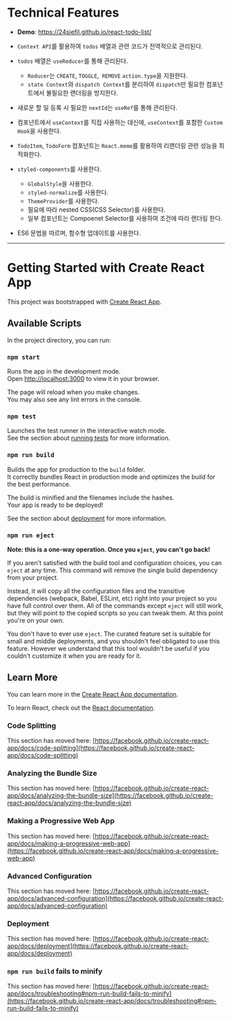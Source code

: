 # Technical Features

* **Demo**: https://24siefil.github.io/react-todo-list/
* `Context API`를 활용하여 `todos` 배열과 관련 코드가 전역적으로 관리된다.
* `todos` 배열은 `useReducer`를 통해 관리된다.
  * `Reducer`는 `CREATE`, `TOGGLE`,` REMOVE` `action.type`을 지원한다.
  * `state Context`와 `dispatch Context`를 분리하여 `dispatch`만 필요한 컴포넌트에서 불필요한 랜더링을 방지한다.
* 새로운 할 일 등록 시 필요한 `nextId`는 `useRef`를 통해 관리된다.

* 컴포넌트에서 `useContext`를 직접 사용하는 대신에, `useContext`를 포함한 `Custom Hook`을 사용한다.

* `TodoItem`, `TodoForm` 컴포넌트는 `React.memo`를 활용하여 리랜더링 관련 성능을 최적화한다.

* `styled-components`를 사용한다.
  * `GlobalStyle`을 사용한다.
  * `styled-normalize`를 사용한다.
  * `ThemeProvider`를 사용한다.
  * 필요에 따라 nested CSS(CSS Selector)를 사용한다.
  * 일부 컴포넌트는 Compoenet Selector를 사용하여 조건에 따라 랜더링 한다.

* ES6 문법을 따르며, 함수형 업데이트를 사용한다.

---

# Getting Started with Create React App

This project was bootstrapped with [Create React App](https://github.com/facebook/create-react-app).

## Available Scripts

In the project directory, you can run:

### `npm start`

Runs the app in the development mode.\
Open [http://localhost:3000](http://localhost:3000) to view it in your browser.

The page will reload when you make changes.\
You may also see any lint errors in the console.

### `npm test`

Launches the test runner in the interactive watch mode.\
See the section about [running tests](https://facebook.github.io/create-react-app/docs/running-tests) for more information.

### `npm run build`

Builds the app for production to the `build` folder.\
It correctly bundles React in production mode and optimizes the build for the best performance.

The build is minified and the filenames include the hashes.\
Your app is ready to be deployed!

See the section about [deployment](https://facebook.github.io/create-react-app/docs/deployment) for more information.

### `npm run eject`

**Note: this is a one-way operation. Once you `eject`, you can't go back!**

If you aren't satisfied with the build tool and configuration choices, you can `eject` at any time. This command will remove the single build dependency from your project.

Instead, it will copy all the configuration files and the transitive dependencies (webpack, Babel, ESLint, etc) right into your project so you have full control over them. All of the commands except `eject` will still work, but they will point to the copied scripts so you can tweak them. At this point you're on your own.

You don't have to ever use `eject`. The curated feature set is suitable for small and middle deployments, and you shouldn't feel obligated to use this feature. However we understand that this tool wouldn't be useful if you couldn't customize it when you are ready for it.

## Learn More

You can learn more in the [Create React App documentation](https://facebook.github.io/create-react-app/docs/getting-started).

To learn React, check out the [React documentation](https://reactjs.org/).

### Code Splitting

This section has moved here: [https://facebook.github.io/create-react-app/docs/code-splitting](https://facebook.github.io/create-react-app/docs/code-splitting)

### Analyzing the Bundle Size

This section has moved here: [https://facebook.github.io/create-react-app/docs/analyzing-the-bundle-size](https://facebook.github.io/create-react-app/docs/analyzing-the-bundle-size)

### Making a Progressive Web App

This section has moved here: [https://facebook.github.io/create-react-app/docs/making-a-progressive-web-app](https://facebook.github.io/create-react-app/docs/making-a-progressive-web-app)

### Advanced Configuration

This section has moved here: [https://facebook.github.io/create-react-app/docs/advanced-configuration](https://facebook.github.io/create-react-app/docs/advanced-configuration)

### Deployment

This section has moved here: [https://facebook.github.io/create-react-app/docs/deployment](https://facebook.github.io/create-react-app/docs/deployment)

### `npm run build` fails to minify

This section has moved here: [https://facebook.github.io/create-react-app/docs/troubleshooting#npm-run-build-fails-to-minify](https://facebook.github.io/create-react-app/docs/troubleshooting#npm-run-build-fails-to-minify)
